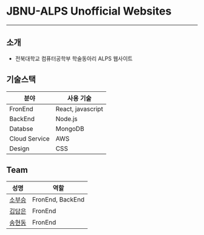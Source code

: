 # JBNU-ALPS Unofficial Websites

---

## 소개

- 전북대학교 컴퓨터공학부 학술동아리 ALPS 웹사이트

## 기술스택

| 분야          | 사용 기술         |
| ------------- | ----------------- |
| FronEnd       | React, javascript |
| BackEnd       | Node.js           |
| Databse       | MongoDB           |
| Cloud Service | AWS               |
| Design        | CSS               |

## Team

| 성명                                   | 역할             |
| -------------------------------------- | ---------------- |
| [소부승](https://github.com/bootkorea) | FronEnd, BackEnd |
| [김담은](https://github.com/bootkorea) | FronEnd          |
| [송현동](https://github.com/HD0303)    | FronEnd          |
